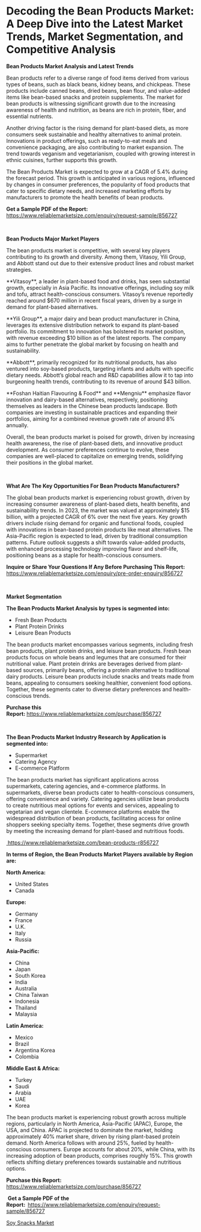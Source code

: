 <p><h1>Decoding the Bean Products Market: A Deep Dive into the Latest Market Trends, Market Segmentation, and Competitive Analysis</h1></p><p><strong>Bean Products Market Analysis and Latest Trends</strong></p>
<p><p>Bean products refer to a diverse range of food items derived from various types of beans, such as black beans, kidney beans, and chickpeas. These products include canned beans, dried beans, bean flour, and value-added items like bean-based snacks and protein supplements. The market for bean products is witnessing significant growth due to the increasing awareness of health and nutrition, as beans are rich in protein, fiber, and essential nutrients.</p><p>Another driving factor is the rising demand for plant-based diets, as more consumers seek sustainable and healthy alternatives to animal protein. Innovations in product offerings, such as ready-to-eat meals and convenience packaging, are also contributing to market expansion. The trend towards veganism and vegetarianism, coupled with growing interest in ethnic cuisines, further supports this growth.</p><p>The Bean Products Market is expected to grow at a CAGR of 5.4% during the forecast period. This growth is anticipated in various regions, influenced by changes in consumer preferences, the popularity of food products that cater to specific dietary needs, and increased marketing efforts by manufacturers to promote the health benefits of bean products.</p></p>
<p><strong>Get a Sample PDF of the Report:&nbsp;</strong> <a href="https://www.reliablemarketsize.com/enquiry/request-sample/856727?utm_campaign=2319&utm_medium=2&utm_source=Github&utm_content=ia&utm_term=14022025&utm_id=bean-products">https://www.reliablemarketsize.com/enquiry/request-sample/856727</a></p>
<p>&nbsp;</p>
<p><strong>Bean Products Major Market Players</strong></p>
<p><p>The bean products market is competitive, with several key players contributing to its growth and diversity. Among them, Vitasoy, Yili Group, and Abbott stand out due to their extensive product lines and robust market strategies.</p><p>**Vitasoy**, a leader in plant-based food and drinks, has seen substantial growth, especially in Asia Pacific. Its innovative offerings, including soy milk and tofu, attract health-conscious consumers. Vitasoy’s revenue reportedly reached around $670 million in recent fiscal years, driven by a surge in demand for plant-based alternatives.</p><p>**Yili Group**, a major dairy and bean product manufacturer in China, leverages its extensive distribution network to expand its plant-based portfolio. Its commitment to innovation has bolstered its market position, with revenue exceeding $10 billion as of the latest reports. The company aims to further penetrate the global market by focusing on health and sustainability.</p><p>**Abbott**, primarily recognized for its nutritional products, has also ventured into soy-based products, targeting infants and adults with specific dietary needs. Abbott’s global reach and R&D capabilities allow it to tap into burgeoning health trends, contributing to its revenue of around $43 billion.</p><p>**Foshan Haitian Flavouring & Food** and **Mengniu** emphasize flavor innovation and dairy-based alternatives, respectively, positioning themselves as leaders in the Chinese bean products landscape. Both companies are investing in sustainable practices and expanding their portfolios, aiming for a combined revenue growth rate of around 8% annually.</p><p>Overall, the bean products market is poised for growth, driven by increasing health awareness, the rise of plant-based diets, and innovative product development. As consumer preferences continue to evolve, these companies are well-placed to capitalize on emerging trends, solidifying their positions in the global market.</p></p>
<p>&nbsp;</p>
<p><strong>What Are The Key Opportunities For Bean Products Manufacturers?</strong></p>
<p><p>The global bean products market is experiencing robust growth, driven by increasing consumer awareness of plant-based diets, health benefits, and sustainability trends. In 2023, the market was valued at approximately $15 billion, with a projected CAGR of 6% over the next five years. Key growth drivers include rising demand for organic and functional foods, coupled with innovations in bean-based protein products like meat alternatives. The Asia-Pacific region is expected to lead, driven by traditional consumption patterns. Future outlook suggests a shift towards value-added products, with enhanced processing technology improving flavor and shelf-life, positioning beans as a staple for health-conscious consumers.</p></p>
<p><strong>Inquire or Share Your Questions If Any Before Purchasing This Report:</strong> <a href="https://www.reliablemarketsize.com/enquiry/pre-order-enquiry/856727?utm_campaign=2319&utm_medium=2&utm_source=Github&utm_content=ia&utm_term=14022025&utm_id=bean-products">https://www.reliablemarketsize.com/enquiry/pre-order-enquiry/856727</a></p>
<p>&nbsp;</p>
<p><strong>Market Segmentation</strong></p>
<p><strong>The Bean Products Market Analysis by types is segmented into:</strong></p>
<p><ul><li>Fresh Bean Products</li><li>Plant Protein Drinks</li><li>Leisure Bean Products</li></ul></p>
<p><p>The bean products market encompasses various segments, including fresh bean products, plant protein drinks, and leisure bean products. Fresh bean products focus on whole beans and legumes that are consumed for their nutritional value. Plant protein drinks are beverages derived from plant-based sources, primarily beans, offering a protein alternative to traditional dairy products. Leisure bean products include snacks and treats made from beans, appealing to consumers seeking healthier, convenient food options. Together, these segments cater to diverse dietary preferences and health-conscious trends.</p></p>
<p><strong>Purchase this Report:&nbsp;</strong><a href="https://www.reliablemarketsize.com/purchase/856727?utm_campaign=2319&utm_medium=2&utm_source=Github&utm_content=ia&utm_term=14022025&utm_id=bean-products">https://www.reliablemarketsize.com/purchase/856727</a></p>
<p>&nbsp;</p>
<p><strong>The Bean Products Market Industry Research by Application is segmented into:</strong></p>
<p><ul><li>Supermarket</li><li>Catering Agency</li><li>E-commerce Platform</li></ul></p>
<p><p>The bean products market has significant applications across supermarkets, catering agencies, and e-commerce platforms. In supermarkets, diverse bean products cater to health-conscious consumers, offering convenience and variety. Catering agencies utilize bean products to create nutritious meal options for events and services, appealing to vegetarian and vegan clientele. E-commerce platforms enable the widespread distribution of bean products, facilitating access for online shoppers seeking specialty items. Together, these segments drive growth by meeting the increasing demand for plant-based and nutritious foods.</p></p>
<p><a href="https://www.reliablemarketsize.com/bean-products-r856727?utm_campaign=2319&utm_medium=2&utm_source=Github&utm_content=ia&utm_term=14022025&utm_id=bean-products">&nbsp;https://www.reliablemarketsize.com/bean-products-r856727</a></p>
<p><strong>In terms of Region, the Bean Products Market Players available by Region are:</strong></p>
<p>
    <p> <strong> North America: </strong>
        <ul>
            <li>United States</li>
            <li>Canada</li>
        </ul>
        </p> 
    <p> <strong> Europe: </strong>
        <ul>
            <li>Germany</li>
            <li>France</li>
            <li>U.K.</li>
            <li>Italy</li>
            <li>Russia</li>
        </ul>
        </p> 
    <p> <strong> Asia-Pacific: </strong>
        <ul>
            <li>China</li>
            <li>Japan</li>
            <li>South Korea</li>
            <li>India</li>
            <li>Australia</li>
            <li>China Taiwan</li>
            <li>Indonesia</li>
            <li>Thailand</li>
            <li>Malaysia</li>
        </ul>
        </p> 
    <p> <strong> Latin America: </strong>
        <ul>
            <li>Mexico</li>
            <li>Brazil</li>
            <li>Argentina Korea</li>
            <li>Colombia</li>
        </ul>
        </p> 
    <p> <strong> Middle East & Africa: </strong>
        <ul>
            <li>Turkey</li>
            <li>Saudi</li>
            <li>Arabia</li>
            <li>UAE</li>
            <li>Korea</li>
        </ul>
    </p>
    </p>
<p><p>The bean products market is experiencing robust growth across multiple regions, particularly in North America, Asia-Pacific (APAC), Europe, the USA, and China. APAC is projected to dominate the market, holding approximately 40% market share, driven by rising plant-based protein demand. North America follows with around 25%, fueled by health-conscious consumers. Europe accounts for about 20%, while China, with its increasing adoption of bean products, comprises roughly 15%. This growth reflects shifting dietary preferences towards sustainable and nutritious options.</p></p>
<p><strong>Purchase this Report: </strong><a href="https://www.reliablemarketsize.com/purchase/856727?utm_campaign=2319&utm_medium=2&utm_source=Github&utm_content=ia&utm_term=14022025&utm_id=bean-products">https://www.reliablemarketsize.com/purchase/856727</a></p>
<p>&nbsp;<strong>Get a Sample PDF of the Report:&nbsp;&nbsp;</strong><a href="https://www.reliablemarketsize.com/enquiry/request-sample/856727?utm_campaign=2319&utm_medium=2&utm_source=Github&utm_content=ia&utm_term=14022025&utm_id=bean-products">https://www.reliablemarketsize.com/enquiry/request-sample/856727</a></p>
<p><strong></strong></p>
<p><p><a href="https://github.com/oslieselotte2192/Market-Research-Report-List-1/blob/main/soy-snacks-market.md?utm_campaign=2319&utm_medium=2&utm_source=Github&utm_content=ia&utm_term=14022025&utm_id=bean-products">Soy Snacks Market</a></p></p>